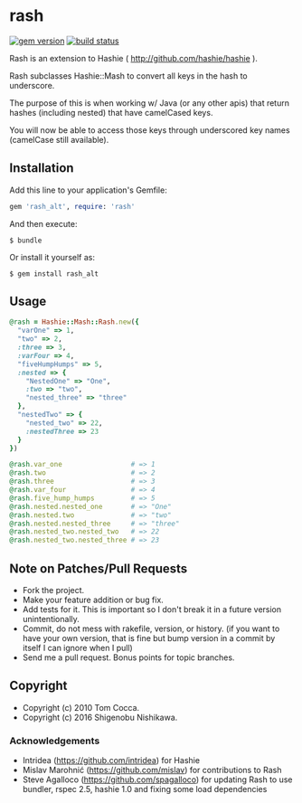 # rash

[![gem version](https://img.shields.io/gem/v/rash_alt.svg)](https://rubygems.org/gems/rash_alt)
[![build status](https://github.com/shishi/rash_alt/workflows/rspec/badge.svg)](https://github.com/shishi/rash_alt/actions?query=workflow%3Arspec)

Rash is an extension to Hashie ( http://github.com/hashie/hashie ).

Rash subclasses Hashie::Mash to convert all keys in the hash to underscore.

The purpose of this is when working w/ Java (or any other apis) that return
hashes (including nested) that have camelCased keys.

You will now be able to access those keys through underscored key names
(camelCase still available).

## Installation

Add this line to your application's Gemfile:

```ruby
gem 'rash_alt', require: 'rash'
```

And then execute:

```shell
$ bundle
```

Or install it yourself as:

```shell
$ gem install rash_alt
```

## Usage

```ruby
@rash = Hashie::Mash::Rash.new({
  "varOne" => 1,
  "two" => 2,
  :three => 3,
  :varFour => 4,
  "fiveHumpHumps" => 5,
  :nested => {
    "NestedOne" => "One",
    :two => "two",
    "nested_three" => "three"
  },
  "nestedTwo" => {
    "nested_two" => 22,
    :nestedThree => 23
  }
})

@rash.var_one                 # => 1
@rash.two                     # => 2
@rash.three                   # => 3
@rash.var_four                # => 4
@rash.five_hump_humps         # => 5
@rash.nested.nested_one       # => "One"
@rash.nested.two              # => "two"
@rash.nested.nested_three     # => "three"
@rash.nested_two.nested_two   # => 22
@rash.nested_two.nested_three # => 23
```

## Note on Patches/Pull Requests

* Fork the project.
* Make your feature addition or bug fix.
* Add tests for it. This is important so I don't break it in a future version unintentionally.
* Commit, do not mess with rakefile, version, or history. (if you want to have your own version, that is fine but bump version in a commit by itself I can ignore when I pull)
* Send me a pull request. Bonus points for topic branches.

## Copyright

* Copyright (c) 2010 Tom Cocca.
* Copyright (c) 2016 Shigenobu Nishikawa.

### Acknowledgements

* Intridea (https://github.com/intridea) for Hashie
* Mislav Marohnić (https://github.com/mislav) for contributions to Rash
* Steve Agalloco (https://github.com/spagalloco) for updating Rash to use bundler, rspec 2.5, hashie 1.0 and fixing some load dependencies

